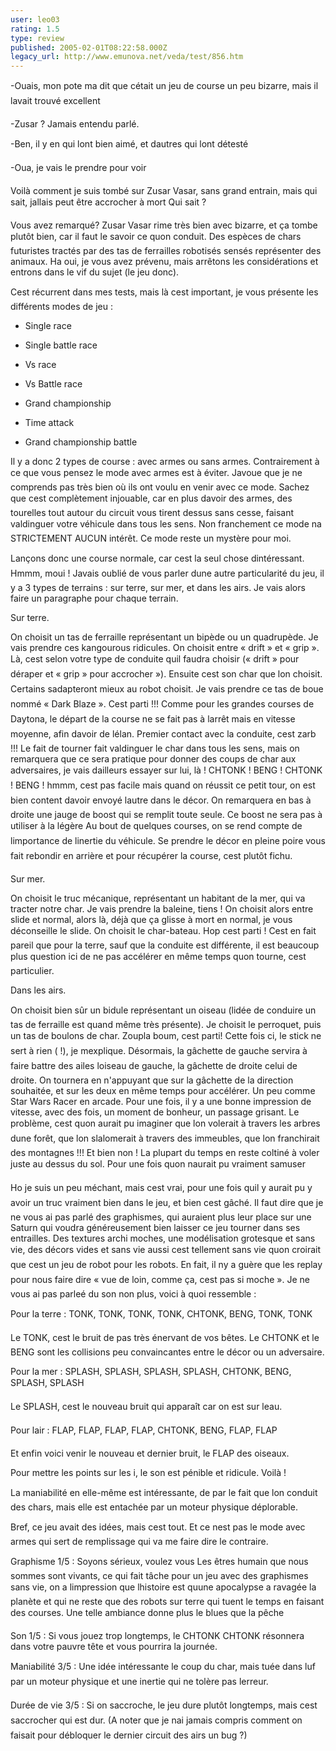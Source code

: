 ```yaml
---
user: leo03
rating: 1.5
type: review
published: 2005-02-01T08:22:58.000Z
legacy_url: http://www.emunova.net/veda/test/856.htm
---
```

-Ouais, mon pote ma dit que cétait un jeu de course un peu bizarre, mais il lavait trouvé excellent  

-Zusar ? Jamais entendu parlé.  

-Ben, il y en qui lont bien aimé, et dautres qui lont détesté  

-Oua, je vais le prendre pour voir  

  

Voilà comment je suis tombé sur Zusar Vasar, sans grand entrain, mais qui sait, jallais peut être accrocher à mort Qui sait ?  

  

Vous avez remarqué? Zusar Vasar rime très bien avec bizarre, et ça tombe plutôt bien, car il faut le savoir ce quon conduit. Des espèces de chars futuristes tractés par des tas de ferrailles robotisés sensés représenter des animaux. Ha oui, je vous avez prévenu, mais arrêtons les considérations et entrons dans le vif du sujet (le jeu donc).  

Cest récurrent dans mes tests, mais là cest important, je vous présente les différents modes de jeu :  

- Single race  

- Single battle race  

- Vs race  

- Vs Battle race  

- Grand championship  

- Time attack  

- Grand championship battle  

  

Il y a donc 2 types de course : avec armes ou sans armes. Contrairement à ce que vous pensez le mode avec armes est à éviter. Javoue que je ne comprends pas très bien où ils ont voulu en venir avec ce mode. Sachez que cest complètement injouable, car en plus davoir des armes, des tourelles tout autour du circuit vous tirent dessus sans cesse, faisant valdinguer votre véhicule dans tous les sens. Non franchement ce mode na STRICTEMENT AUCUN intérêt. Ce mode reste un mystère pour moi.  

  

Lançons donc une course normale, car cest la seul chose dintéressant. Hmmm, moui ! Javais oublié de vous parler dune autre particularité du jeu, il y a 3 types de terrains : sur terre, sur mer, et dans les airs. Je vais alors faire un paragraphe pour chaque terrain.  

  

Sur terre.  

On choisit un tas de ferraille représentant un bipède ou un quadrupède. Je vais prendre ces kangourous ridicules. On choisit entre « drift » et « grip ». Là, cest selon votre type de conduite quil faudra choisir (« drift » pour déraper et « grip » pour accrocher »). Ensuite cest son char que lon choisit. Certains sadapteront mieux au robot choisit. Je vais prendre ce tas de boue nommé « Dark Blaze ». Cest parti !!! Comme pour les grandes courses de Daytona, le départ de la course ne se fait pas à larrêt mais en vitesse moyenne, afin davoir de lélan. Premier contact avec la conduite, cest zarb !!! Le fait de tourner fait valdinguer le char dans tous les sens, mais on remarquera que ce sera pratique pour donner des coups de char aux adversaires, je vais dailleurs essayer sur lui, là ! CHTONK ! BENG ! CHTONK ! BENG ! hmmm, cest pas facile mais quand on réussit ce petit tour, on est bien content davoir envoyé lautre dans le décor. On remarquera en bas à droite une jauge de boost qui se remplit toute seule. Ce boost ne sera pas à utiliser à la légère Au bout de quelques courses, on se rend compte de limportance de linertie du véhicule. Se prendre le décor en pleine poire vous fait rebondir en arrière et pour récupérer la course, cest plutôt fichu.  

  

Sur mer.  

On choisit le truc mécanique, représentant un habitant de la mer, qui va tracter notre char. Je vais prendre la baleine, tiens ! On choisit alors entre slide et normal, alors là, déjà que ça glisse à mort en normal, je vous déconseille le slide. On choisit le char-bateau. Hop cest parti ! Cest en fait pareil que pour la terre, sauf que la conduite est différente, il est beaucoup plus question ici de ne pas accélérer en même temps quon tourne, cest particulier.  

  

Dans les airs.  

On choisit bien sûr un bidule représentant un oiseau (lidée de conduire un tas de ferraille est quand même très présente). Je choisit le perroquet, puis un tas de boulons de char. Zoupla boum, cest parti! Cette fois ci, le stick ne sert à rien ( !), je mexplique. Désormais, la gâchette de gauche servira à faire battre des ailes loiseau de gauche, la gâchette de droite celui de droite. On tournera en n'appuyant que sur la gâchette de la direction souhaitée, et sur les deux en même temps pour accélérer. Un peu comme Star Wars Racer en arcade. Pour une fois, il y a une bonne impression de vitesse, avec des fois, un moment de bonheur, un passage grisant. Le problème, cest quon aurait pu imaginer que lon volerait à travers les arbres dune forêt, que lon slalomerait à travers des immeubles, que lon franchirait des montagnes !!! Et bien non ! La plupart du temps en reste coltiné à voler juste au dessus du sol. Pour une fois quon naurait pu vraiment samuser  

  

Ho je suis un peu méchant, mais cest vrai, pour une fois quil y aurait pu y avoir un truc vraiment bien dans le jeu, et bien cest gâché. Il faut dire que je ne vous ai pas parlé des graphismes, qui auraient plus leur place sur une Saturn qui voudra généreusement bien laisser ce jeu tourner dans ses entrailles. Des textures archi moches, une modélisation grotesque et sans vie, des décors vides et sans vie aussi cest tellement sans vie quon croirait que cest un jeu de robot pour les robots. En fait, il ny a guère que les replay pour nous faire dire « vue de loin, comme ça, cest pas si moche ». Je ne vous ai pas parleé du son non plus, voici à quoi ressemble :  

  

Pour la terre : TONK, TONK, TONK, TONK, CHTONK, BENG, TONK, TONK  

Le TONK, cest le bruit de pas très énervant de vos bêtes. Le CHTONK et le BENG sont les collisions peu convaincantes entre le décor ou un adversaire.  

  

Pour la mer : SPLASH, SPLASH, SPLASH, SPLASH, CHTONK, BENG, SPLASH, SPLASH  

Le SPLASH, cest le nouveau bruit qui apparaît car on est sur leau.  

  

Pour lair : FLAP, FLAP, FLAP, FLAP, CHTONK, BENG, FLAP, FLAP  

Et enfin voici venir le nouveau et dernier bruit, le FLAP des oiseaux.  

  

Pour mettre les points sur les i, le son est pénible et ridicule. Voilà !  

  

La maniabilité en elle-même est intéressante, de par le fait que lon conduit des chars, mais elle est entachée par un moteur physique déplorable.  

  

Bref, ce jeu avait des idées, mais cest tout. Et ce nest pas le mode avec armes qui sert de remplissage qui va me faire dire le contraire.  

  

Graphisme 1/5 : Soyons sérieux, voulez vous Les êtres humain que nous sommes sont vivants, ce qui fait tâche pour un jeu avec des graphismes sans vie, on a limpression que lhistoire est quune apocalypse a ravagée la planète et qui ne reste que des robots sur terre qui tuent le temps en faisant des courses. Une telle ambiance donne plus le blues que la pêche  

  

Son 1/5 : Si vous jouez trop longtemps, le CHTONK CHTONK résonnera dans votre pauvre tête et vous pourrira la journée.  

  

Maniabilité 3/5 : Une idée intéressante le coup du char, mais tuée dans luf par un moteur physique et une inertie qui ne tolère pas lerreur.  

  

Durée de vie 3/5 : Si on saccroche, le jeu dure plutôt longtemps, mais cest saccrocher qui est dur. (A noter que je nai jamais compris comment on faisait pour débloquer le dernier circuit des airs un bug ?)